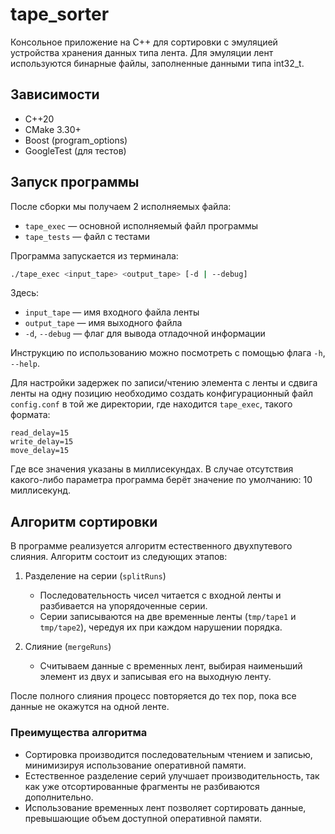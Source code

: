 # tape_sorter

Консольное приложение на C++ для сортировки с эмуляцией устройства хранения данных типа лента.
Для эмуляции лент используются бинарные файлы, заполненные данными типа int32_t.

## Зависимости

- C++20
- CMake 3.30+
- Boost (program_options)
- GoogleTest (для тестов)

## Запуск программы

После сборки мы получаем 2 исполняемых файла:

- `tape_exec` — основной исполняемый файл программы
- `tape_tests` — файл с тестами

Программа запускается из терминала:

```bash
./tape_exec <input_tape> <output_tape> [-d | --debug]
```
Здесь:

- `input_tape` — имя входного файла ленты
- `output_tape` — имя выходного файла
- `-d`, `--debug` — флаг для вывода отладочной информации

Инструкцию по использованию можно посмотреть с помощью флага `-h`, `--help`.

Для настройки задержек по записи/чтению элемента с ленты и сдвига ленты на одну
позицию необходимо создать конфигурационный файл `config.conf` в той же директории,
где находится `tape_exec`, такого формата:
```
read_delay=15
write_delay=15
move_delay=15
```

Где все значения указаны в миллисекундах. В случае отсутствия какого-либо параметра
программа берёт значение по умолчанию: 10 миллисекунд.

## Алгоритм сортировки

В программе реализуется алгоритм естественного двухпутевого слияния. Алгоритм
состоит из следующих этапов:

1. Разделение на серии (`splitRuns`)
   - Последовательность чисел читается с входной ленты и разбивается на упорядоченные серии.
   - Серии записываются на две временные ленты (`tmp/tape1` и `tmp/tape2`), чередуя их при каждом 
нарушении порядка.

2. Слияние (`mergeRuns`)
   - Считываем данные с временных лент, выбирая наименьший элемент из двух и записывая его на выходную ленту.

После полного слияния процесс повторяется до тех пор, пока все данные не окажутся на одной ленте.

### Преимущества алгоритма

- Сортировка производится последовательным чтением и записью, минимизируя использование оперативной памяти.
- Естественное разделение серий улучшает производительность, так как уже отсортированные фрагменты не 
разбиваются дополнительно.
- Использование временных лент позволяет сортировать данные, превышающие объем доступной оперативной памяти.